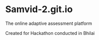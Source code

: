 # Samvid-2.git.io
The online adaptive assessment platform

Created for Hackathon conducted in Bhilai
